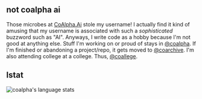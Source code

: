 ## not coalpha ai

Those microbes at [CoAlpha.Ai](https://github.com/coalphaai) stole my username!
I actually find it kind of amusing that my username is associated with such a *sophisticated* buzzword such as "AI".
Anyways, I write code as a hobby because I'm not good at anything else.
Stuff I'm working on or proud of stays in [@coalpha](https://github.com/coalpha?tab=repositories).
If I'm finished or abandoning a project/repo, it gets moved to [@coarchive](https://github.com/coarchive).
I'm also attending college at a college. Thus, [@coallege](https://github.com/coallege).

## lstat

![coalpha's language stats](https://github-readme-stats.vercel.app/api/top-langs/?username=coalpha&theme=dark)
